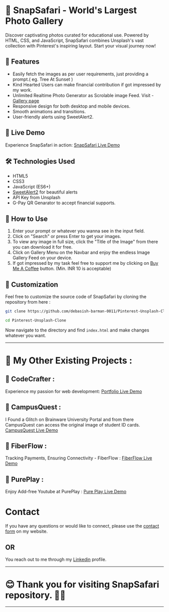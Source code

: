 # 📝 SnapSafari - World's Largest Photo Gallery 

Discover captivating photos curated for educational use. Powered by HTML, CSS, and JavaScript, SnapSafari combines Unsplash's vast collection with Pinterest's inspiring layout. Start your visual journey now!

## 🌟 Features

- Easily fetch the images as per user requirements, just providing a prompt.( eg. Tree At Sunset )
- Kind Hearted Users can make financial contribution if got impressed by my work.
- Unlimited Realtime Photo Generator as Scrolable image Feed. Visit - [Gallery page](https://snap-safari.netlify.app/photo-gallery)
- Responsive design for both desktop and mobile devices.
- Smooth animations and transitions.
- User-friendly alerts using SweetAlert2.

## 🚀 Live Demo

Experience SnapSafari in action: [SnapSafari Live Demo](https://snap-safari.netlify.app/)

## 🛠️ Technologies Used

- HTML5
- CSS3
- JavaScript (ES6+)
- [SweetAlert2](https://sweetalert2.github.io/) for beautiful alerts
- API Key from Unsplash
- G-Pay QR Genarator to accept financial supports.

## 📖 How to Use

1. Enter your prompt or whatever you wanna see in the input field.
2. Click on "Search" or press Enter to get your images.
3. To view any image in full size, click the "Title of the Image" from there you can download it for free.
4. Click on Gallery Menu on the Navbar and enjoy the endless Image Gallery Feed on your device.
5. If got impressed by my task feel free to support me by clicking on [Buy Me A Coffee](https://snap-safari.netlify.app/) button. (Min. INR 10 is acceptable)

## 🎨 Customization

Feel free to customize the source code of SnapSafari by cloning the repository from here :

```bash
git clone https://github.com/debasish-barman-0011/Pinterest-Unsplash-Clone.git

cd Pinterest-Unsplash-Clone


```
Now navigate to the directory and find `index.html` and make changes whatever you want.

---

# 🚀 My Other Existing Projects :

## 🌟 CodeCrafter :

Experience my passion for web development: [Portfolio Live Demo](https://debasish-barman-0011.github.io/My-Portfolio/)


## 🌟 CampusQuest :

I Found a Glitch on Brainware University Portal and from there CampusQuest can access the original image of student ID cards.
[CampusQuest Live Demo](https://debasish-barman-0011.github.io/Campus-Quest/)

## 🌟 FiberFlow :

Tracking Payments, Ensuring Connectivity - FiberFlow : [FiberFlow Live Demo](http://fiberflow.great-site.net/)

## 🌟 PurePlay :

Enjoy Add-free Youtube at PurePlay : [Pure Play Live Demo](https://pure-play.netlify.app/)

# Contact

If you have any questions or would like to connect, please use the [contact form](https://debasish-barman-0011.github.io/My-Portfolio/community.html#contact) on my website.

## OR

You reach out to me through my [Linkedin](https://www.linkedin.com/in/debasish-barman-923806280/)
profile.

---

# 😊 Thank you for visiting SnapSafari repository. 🤷‍♂️
---
